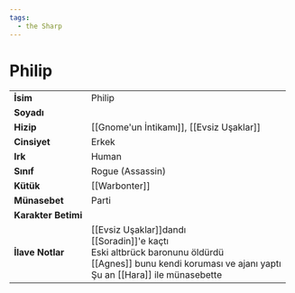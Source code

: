```yaml
---
tags:
  - the Sharp
---  
```

# Philip   
|  |  |  
|---|---|  
| **İsim** | Philip |  
| **Soyadı** |  |  
| **Hizip** | [[Gnome'un İntikamı]], [[Evsiz Uşaklar]] |  
| **Cinsiyet** | Erkek |  
| **Irk** | Human |  
| **Sınıf** | Rogue (Assassin) |  
| **Kütük** | [[Warbonter]] |  
| **Münasebet** | Parti |  
| **Karakter Betimi** |  |  
| **İlave Notlar** | [[Evsiz Uşaklar]]dandı<br>[[Soradin]]'e kaçtı<br>Eski altbrück baronunu öldürdü<br>[[Agnes]] bunu kendi koruması ve ajanı yaptı<br>Şu an [[Hara]] ile münasebette |  
